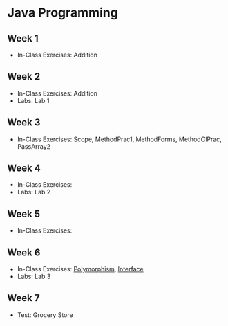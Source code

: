 # Java Programming

## Week 1

- In-Class Exercises: Addition

## Week 2

- In-Class Exercises: Addition
- Labs: Lab 1

## Week 3

- In-Class Exercises: Scope, MethodPrac1, MethodForms, MethodOlPrac, PassArray2

## Week 4

- In-Class Exercises:
- Labs: Lab 2

## Week 5

- In-Class Exercises:

## Week 6

- In-Class Exercises: [Polymorphism](Polymorphism), [Interface](Interface)
- Labs: Lab 3

## Week 7

- Test: Grocery Store
